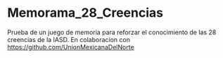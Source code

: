 # Memorama_28_Creencias
Prueba de un juego de memoria para reforzar el conocimiento de las 28 creencias de la IASD. En colaboracion con https://github.com/UnionMexicanaDelNorte
